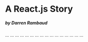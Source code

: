 # A React.js Story
##### by Darren Rambaud

...
...
...
...
...
...
...
...
...
...
...
...
...
...
...
...
